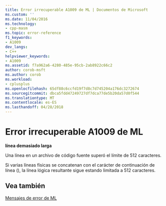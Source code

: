 ```yaml
---
title: Error irrecuperable A1009 de ML | Documentos de Microsoft
ms.custom: ''
ms.date: 11/04/2016
ms.technology:
- cpp-masm
ms.topic: error-reference
f1_keywords:
- A1009
dev_langs:
- C++
helpviewer_keywords:
- A1009
ms.assetid: f7a962a6-4280-485e-95cb-2ab8922c66c2
author: corob-msft
ms.author: corob
ms.workload:
- cplusplus
ms.openlocfilehash: 65df88c6ccfd19f7d8c7d745204a176dc3272674
ms.sourcegitcommit: dbca5fdd47249727df7dca77de5b20da57d0f544
ms.translationtype: MT
ms.contentlocale: es-ES
ms.lasthandoff: 04/28/2018
---
```

# <a name="ml-fatal-error-a1009"></a>Error irrecuperable A1009 de ML
**línea demasiado larga**  
  
 Una línea en un archivo de código fuente superó el límite de 512 caracteres.  
  
 Si varias líneas físicas se concatenan con el carácter de continuación de línea (\), la línea lógica resultante sigue estando limitada a 512 caracteres.  
  
## <a name="see-also"></a>Vea también  
 [Mensajes de error de ML](../../assembler/masm/ml-error-messages.md)